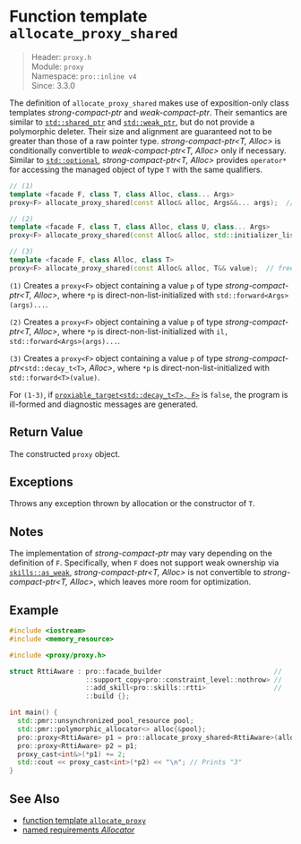 # Function template `allocate_proxy_shared`

> Header: `proxy.h`  
> Module: `proxy`  
> Namespace: `pro::inline v4`  
> Since: 3.3.0

The definition of `allocate_proxy_shared` makes use of exposition-only class templates *strong-compact-ptr* and *weak-compact-ptr*. Their semantics are similar to [`std::shared_ptr`](https://en.cppreference.com/w/cpp/memory/shared_ptr) and [`std::weak_ptr`](https://en.cppreference.com/w/cpp/memory/weak_ptr), but do not provide a polymorphic deleter. Their size and alignment are guaranteed not to be greater than those of a raw pointer type. *strong-compact-ptr&lt;T, Alloc&gt;* is conditionally convertible to *weak-compact-ptr&lt;T, Alloc&gt;* only if necessary. Similar to [`std::optional`](https://en.cppreference.com/w/cpp/utility/optional), *strong-compact-ptr&lt;T, Alloc&gt;* provides `operator*` for accessing the managed object of type `T` with the same qualifiers.

```cpp
// (1)
template <facade F, class T, class Alloc, class... Args>
proxy<F> allocate_proxy_shared(const Alloc& alloc, Args&&... args);  // freestanding-deleted

// (2)
template <facade F, class T, class Alloc, class U, class... Args>
proxy<F> allocate_proxy_shared(const Alloc& alloc, std::initializer_list<U> il, Args&&... args);  // freestanding-deleted

// (3)
template <facade F, class Alloc, class T>
proxy<F> allocate_proxy_shared(const Alloc& alloc, T&& value);  // freestanding-deleted
```

`(1)` Creates a `proxy<F>` object containing a value `p` of type *strong-compact-ptr&lt;T, Alloc&gt;*, where `*p` is direct-non-list-initialized with `std::forward<Args>(args)...`.

`(2)` Creates a `proxy<F>` object containing a value `p` of type *strong-compact-ptr&lt;T, Alloc&gt;*, where `*p` is direct-non-list-initialized with `il, std::forward<Args>(args)...`.

`(3)` Creates a `proxy<F>` object containing a value `p` of type *strong-compact-ptr&lt;*`std::decay_t<T>`*, Alloc&gt;*, where `*p` is direct-non-list-initialized with `std::forward<T>(value)`.

For `(1-3)`, if [`proxiable_target<std::decay_t<T>, F>`](proxiable_target.md) is `false`, the program is ill-formed and diagnostic messages are generated.

## Return Value

The constructed `proxy` object.

## Exceptions

Throws any exception thrown by allocation or the constructor of `T`.

## Notes

The implementation of *strong-compact-ptr* may vary depending on the definition of `F`. Specifically, when `F` does not support weak ownership via [`skills::as_weak`](skills_as_weak.md), *strong-compact-ptr&lt;T, Alloc&gt;* is not convertible to *strong-compact-ptr&lt;T, Alloc&gt;*, which leaves more room for optimization.

## Example

```cpp
#include <iostream>
#include <memory_resource>

#include <proxy/proxy.h>

struct RttiAware : pro::facade_builder                            //
                   ::support_copy<pro::constraint_level::nothrow> //
                   ::add_skill<pro::skills::rtti>                 //
                   ::build {};

int main() {
  std::pmr::unsynchronized_pool_resource pool;
  std::pmr::polymorphic_allocator<> alloc{&pool};
  pro::proxy<RttiAware> p1 = pro::allocate_proxy_shared<RttiAware>(alloc, 1);
  pro::proxy<RttiAware> p2 = p1;
  proxy_cast<int&>(*p1) += 2;
  std::cout << proxy_cast<int>(*p2) << "\n"; // Prints "3"
}
```

## See Also

- [function template `allocate_proxy`](allocate_proxy.md)
- [named requirements *Allocator*](https://en.cppreference.com/w/cpp/named_req/Allocator)